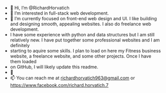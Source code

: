 - 👋 Hi, I’m @RichardHorvatich
- 👀 I’m interested in full-stack web development. 
- 🌱 I’m currently focused on front-end web design and UI. I like building and designing smooth, appealing websites. I also do freelance web development. 
- I have some experience with python and data structures but I am still relatively new. I have put together some professional websites and I am definitely 
- starting to aquire some skills. I plan to load on here my Fitness business website, a freelance website, and some other projects. Once I have them loaded 
- on GitHub, I will likely update this readme. 
- 💞
- 📫 You can reach me at richardhorvatich963@gmail.com or https://www.facebook.com/richard.horvatich.7   

<!---
RichardHorvatich/RichardHorvatich is a ✨ special ✨ repository because its `README.md` (this file) appears on your GitHub profile.
You can click the Preview link to take a look at your changes.
--->
